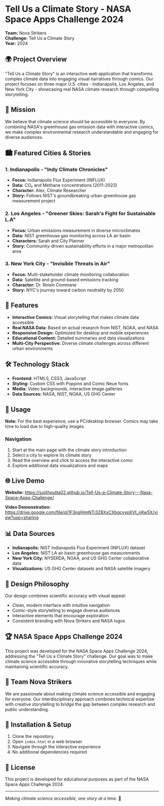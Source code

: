 # Tell Us a Climate Story - NASA Space Apps Challenge 2024

**Team:** Nova Strikers  
**Challenge:** Tell Us a Climate Story  
**Year:** 2024

## 🌍 Project Overview

"Tell Us a Climate Story" is an interactive web application that transforms complex climate data into engaging visual narratives through comics. Our project focuses on three major U.S. cities - Indianapolis, Los Angeles, and New York City - showcasing real NASA climate research through compelling storytelling.

## 🎯 Mission

We believe that climate science should be accessible to everyone. By combining NASA's greenhouse gas emission data with interactive comics, we make complex environmental research understandable and engaging for diverse audiences.

## 🏙️ Featured Cities & Stories

### 1. Indianapolis - "Indy Climate Chronicles"
- **Focus:** Indianapolis Flux Experiment (INFLUX)
- **Data:** CO₂ and Methane concentrations (2011-2023)
- **Character:** Alex, Climate Researcher
- **Story:** Follows NIST's groundbreaking urban greenhouse gas measurement project

### 2. Los Angeles - "Greener Skies: Sarah's Fight for Sustainable L.A"
- **Focus:** Urban emissions measurement in diverse microclimates
- **Data:** NIST greenhouse gas monitoring across LA air basin
- **Characters:** Sarah and City Planner
- **Story:** Community-driven sustainability efforts in a major metropolitan area

### 3. New York City - "Invisible Threats in Air"
- **Focus:** Multi-stakeholder climate monitoring collaboration
- **Data:** Satellite and ground-based emissions tracking
- **Character:** Dr. Roisín Commane
- **Story:** NYC's journey toward carbon neutrality by 2050

## 🚀 Features

- **Interactive Comics:** Visual storytelling that makes climate data accessible
- **Real NASA Data:** Based on actual research from NIST, NOAA, and NASA
- **Responsive Design:** Optimized for desktop and mobile experiences
- **Educational Content:** Detailed summaries and data visualizations
- **Multi-City Perspective:** Diverse climate challenges across different urban environments

## 🛠️ Technology Stack

- **Frontend:** HTML5, CSS3, JavaScript
- **Styling:** Custom CSS with Poppins and Comic Neue fonts
- **Media:** Video backgrounds, interactive image galleries
- **Data Sources:** NASA, NIST, NOAA, US GHG Center

## 📱 Usage

**Note:** For the best experience, use a PC/desktop browser. Comics may take time to load due to high-quality images.

### Navigation
1. Start at the main page with the climate story introduction
2. Select a city to explore its climate story
3. Read the overview and click to access the interactive comic
4. Explore additional data visualizations and maps

## 🌐 Live Demo

**Website:** https://sujithputta02.github.io/Tell-Us-a-Climate-Story---Nasa-Space-Apps-Challenge/

**Video Demonstration:** https://drive.google.com/file/d/1F3ngIHmNTi3Z8XxCXbgcvypXVt_nKw5X/view?usp=sharing

## 📊 Data Sources

- **Indianapolis:** NIST Indianapolis Flux Experiment (INFLUX) dataset
- **Los Angeles:** NIST LA air basin greenhouse gas measurements
- **New York City:** NYSERDA, NOAA, and US GHG Center collaborative data
- **Visualizations:** US GHG Center datasets and NASA satellite imagery

## 🎨 Design Philosophy

Our design combines scientific accuracy with visual appeal:
- Clean, modern interface with intuitive navigation
- Comic-style storytelling to engage diverse audiences
- Interactive elements that encourage exploration
- Consistent branding with Nova Strikers and NASA logos

## 🏆 NASA Space Apps Challenge 2024

This project was developed for the NASA Space Apps Challenge 2024, addressing the "Tell Us a Climate Story" challenge. Our goal was to make climate science accessible through innovative storytelling techniques while maintaining scientific accuracy.

## 👥 Team Nova Strikers

We are passionate about making climate science accessible and engaging for everyone. Our interdisciplinary approach combines technical expertise with creative storytelling to bridge the gap between complex research and public understanding.

## 🔧 Installation & Setup

1. Clone the repository
2. Open `index.html` in a web browser
3. Navigate through the interactive experience
4. No additional dependencies required

## 📝 License

This project is developed for educational purposes as part of the NASA Space Apps Challenge 2024.

---

*Making climate science accessible, one story at a time.* 🌱
